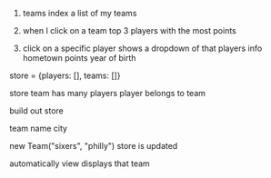 1. teams index
  a list of my teams

2. when I click on a team
  top 3 players with the most points

3. click on a specific player
  shows a dropdown of that players info
    hometown
    points
    year of birth

store = {players: [], teams: []}

store
  team
    has many players
  player
    belongs to team

  build out store


team
  name
  city

  new Team("sixers", "philly")
    store is updated

  automatically
    view displays that team
